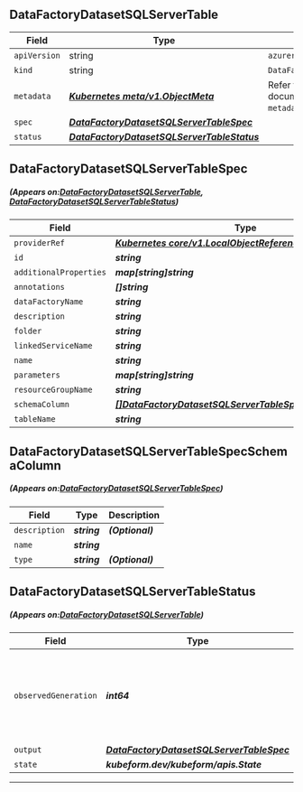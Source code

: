 ## DataFactoryDatasetSQLServerTable
| Field | Type | Description |
| ------ | ----- | ----------- |
| `apiVersion` | string | `azurerm.kubeform.com/v1alpha1` |
|    `kind` | string | `DataFactoryDatasetSQLServerTable` |
| `metadata` | ***[Kubernetes meta/v1.ObjectMeta](https://kubernetes.io/docs/reference/generated/kubernetes-api/v1.13/#objectmeta-v1-meta)***|Refer to the Kubernetes API documentation for the fields of the `metadata` field.|
| `spec` | ***[DataFactoryDatasetSQLServerTableSpec](#DataFactoryDatasetSQLServerTableSpec)***||
| `status` | ***[DataFactoryDatasetSQLServerTableStatus](#DataFactoryDatasetSQLServerTableStatus)***||
## DataFactoryDatasetSQLServerTableSpec
##### (Appears on:[DataFactoryDatasetSQLServerTable](#DataFactoryDatasetSQLServerTable), [DataFactoryDatasetSQLServerTableStatus](#DataFactoryDatasetSQLServerTableStatus))
| Field | Type | Description |
| ------ | ----- | ----------- |
| `providerRef` | ***[Kubernetes core/v1.LocalObjectReference](https://kubernetes.io/docs/reference/generated/kubernetes-api/v1.13/#localobjectreference-v1-core)***||
| `id` | ***string***||
| `additionalProperties` | ***map[string]string***| ***(Optional)*** |
| `annotations` | ***[]string***| ***(Optional)*** |
| `dataFactoryName` | ***string***||
| `description` | ***string***| ***(Optional)*** |
| `folder` | ***string***| ***(Optional)*** |
| `linkedServiceName` | ***string***||
| `name` | ***string***||
| `parameters` | ***map[string]string***| ***(Optional)*** |
| `resourceGroupName` | ***string***||
| `schemaColumn` | ***[[]DataFactoryDatasetSQLServerTableSpecSchemaColumn](#DataFactoryDatasetSQLServerTableSpecSchemaColumn)***| ***(Optional)*** |
| `tableName` | ***string***| ***(Optional)*** |
## DataFactoryDatasetSQLServerTableSpecSchemaColumn
##### (Appears on:[DataFactoryDatasetSQLServerTableSpec](#DataFactoryDatasetSQLServerTableSpec))
| Field | Type | Description |
| ------ | ----- | ----------- |
| `description` | ***string***| ***(Optional)*** |
| `name` | ***string***||
| `type` | ***string***| ***(Optional)*** |
## DataFactoryDatasetSQLServerTableStatus
##### (Appears on:[DataFactoryDatasetSQLServerTable](#DataFactoryDatasetSQLServerTable))
| Field | Type | Description |
| ------ | ----- | ----------- |
| `observedGeneration` | ***int64***| ***(Optional)*** Resource generation, which is updated on mutation by the API Server.|
| `output` | ***[DataFactoryDatasetSQLServerTableSpec](#DataFactoryDatasetSQLServerTableSpec)***| ***(Optional)*** |
| `state` | ***kubeform.dev/kubeform/apis.State***| ***(Optional)*** |
---
